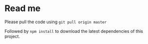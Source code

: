 Read me
=======

Please pull the code using `git pull origin master`

Followed by `npm install` to download the latest dependencies of this project.

